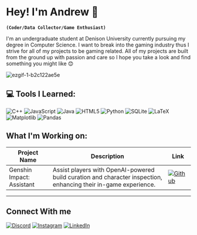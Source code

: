 # Hey! I'm Andrew 👋
**`(Coder/Data Collector/Game Enthusiast)`**

I'm an undergraduate student at Denison University currently pursuing my degree in Computer Science. I want to break into the gaming industry thus I strive for all of my projects to be gaming related. All of my projects are built from the ground up with passion and care so I hope you take a look and find something you might like 😊

![ezgif-1-b2c122ae5e](https://github.com/Andyreww/Andyreww/assets/98863478/02019efd-88f1-444e-af7a-5b2709fff9f5)

## 💻 Tools I Learned:
![C++](https://img.shields.io/badge/c++-%2300599C.svg?style=for-the-badge&logo=c%2B%2B&logoColor=white) ![JavaScript](https://img.shields.io/badge/javascript-%23323330.svg?style=for-the-badge&logo=javascript&logoColor=%23F7DF1E) ![Java](https://img.shields.io/badge/java-%23ED8B00.svg?style=for-the-badge&logo=openjdk&logoColor=white) ![HTML5](https://img.shields.io/badge/html5-%23E34F26.svg?style=for-the-badge&logo=html5&logoColor=white) ![Python](https://img.shields.io/badge/python-3670A0?style=for-the-badge&logo=python&logoColor=ffdd54) ![SQLite](https://img.shields.io/badge/sqlite-%2307405e.svg?style=for-the-badge&logo=sqlite&logoColor=white) ![LaTeX](https://img.shields.io/badge/latex-%23008080.svg?style=for-the-badge&logo=latex&logoColor=white) ![Matplotlib](https://img.shields.io/badge/Matplotlib-%23ffffff.svg?style=for-the-badge&logo=Matplotlib&logoColor=black) ![Pandas](https://img.shields.io/badge/pandas-%23150458.svg?style=for-the-badge&logo=pandas&logoColor=white)

## What I'm Working on:

| Project Name | Description | Link |
|---|---|---|
| Genshin Impact: Assistant | Assist players with OpenAI-powered build curation and character inspection, enhancing their in-game experience. | [![Github](https://img.shields.io/github/stars/Andyreww/Genshin-Impact-Assistant?style=social)](https://github.com/Andyreww/Genshin-Impact-Assistant) |

---
## Connect With me
[![Discord](https://img.shields.io/badge/Discord-%237289DA.svg?logo=discord&logoColor=white)](https://discord.gg/andyreew) [![Instagram](https://img.shields.io/badge/Instagram-%23E4405F.svg?logo=Instagram&logoColor=white)](https://instagram.com/andyreeeww) [![LinkedIn](https://img.shields.io/badge/LinkedIn-%230077B5.svg?logo=linkedin&logoColor=white)](https://linkedin.com/in/andyrew) 
